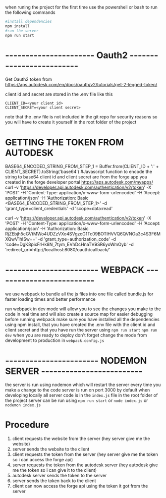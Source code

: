 when runing the project for the first time use the powershell or bash to run the following commands
```bash
#install dependencies
npm install
#run the server 
npm run start
```

# ---------------------- Oauth2 -------------------------
Get Oauth2 token from https://aps.autodesk.com/en/docs/oauth/v2/tutorials/get-2-legged-token/

client id and secret are stored in the .env file like this
```
CLIENT_ID=<your client id>
CLIENT_SECRET=<your client secret>
```
note that the .env file is not included in the git repo for security reasons so you will have to create it yourself in the root folder of the project

# GETTING THE TOKEN FROM AUTODESK
BASE64_ENCODED_STRING_FROM_STEP_1 = Buffer.from(CLIENT_ID + ':' + CLIENT_SECRET).toString('base64') #Javascript function to encode the string to base64
client id and client secret are from the forge app you created in the forge developer portal https://aps.autodesk.com/myapps/
curl -v 'https://developer.api.autodesk.com/authentication/v2/token'  -X 'POST'  -H 'Content-Type: application/x-www-form-urlencoded'  -H 'Accept: application/json'  -H 'Authorization: Basic <BASE64_ENCODED_STRING_FROM_STEP_1>'  -d 'grant_type=client_credentials'  -d 'scope=data:read'

curl -v 'https://developer.api.autodesk.com/authentication/v2/token'
     -X 'POST'
     -H 'Content-Type: application/x-www-form-urlencoded'
     -H 'Accept: application/json'
     -H 'Authorization: Basic RjZEbjh5cGVtMWo4UDZzVXo4SVgzcG1Tc09BOTlHVVQ6QVNOa3c4S3F6MXQwV1hISw=='  -d 'grant_type=authorization_code'
     -d 'code=DgK8pixFrHk8N_7tym_EVhDcHnaTV9SR6yoWmOyb'
     -d 'redirect_uri=http://localhost:8080/oauth/callback/'




# ----------------------- WEBPACK  -------------------------
 we use webpack to bundle all the js files into one file called bundle.js for faster loading times and better performance 

run webpack in dev mode will allow you to see the changes you make to the code in real time and will also create a source map for easier debugging
before running webpack make sure you have installed all the dependencies using npm install, that you have created the .env file with the client id and client secret and that you have run the server using `npm run start`
`npm run dev`
when you are ready to deploy don't forget change the mode from development to production in `webpack.config.js`

# ----------------------- NODEMON SERVER -------------------------
 the server is run using nodemon which will restart the server every time you make a change to the code
 server is run on port 3000 by default when developing locally
 all server code is in the `index.js` file in the root folder of the project
 server can be run using `npm run start` or `node index.js` or `nodemon index.js`

 # Procedure 
1. client requests the website from the server (hey server give me the website)
2. server sends the website to the client
3. client requests the token from the server (hey server give me the token so i can access the forge api)
4. server requests the token from the autodesk server (hey autodesk give me the token so i can give it to the client)
5. autodesk server sends the token to the server
6. server sends the token back to the client
7. client can now access the forge api using the token it got from the server
